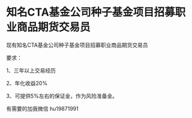 # 知名CTA基金公司种子基金项目招募职业商品期货交易员

现有知名CTA基金公司种子基金项目招募职业商品期货交易员

要求：

1、三年以上交易经历

2、年化收益20%

3、可提供5%左右的保证金，作为风险准备金。

有需要的加我微信 hu19871991